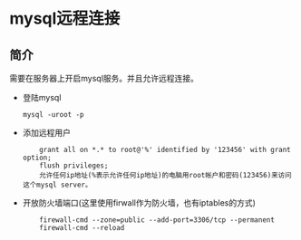 # mysql远程连接

## 简介

需要在服务器上开启mysql服务。并且允许远程连接。

* 登陆mysql

  ```
  mysql -uroot -p
  ```

* 添加远程用户

  ```
      grant all on *.* to root@'%' identified by '123456' with grant option;
      flush privileges;
      允许任何ip地址(%表示允许任何ip地址)的电脑用root帐户和密码(123456)来访问这个mysql server。
  ```

* 开放防火墙端口\(这里使用firwall作为防火墙，也有iptables的方式\)
  ```
      firewall-cmd --zone=public --add-port=3306/tcp --permanent
      firewall-cmd --reload
  ```



